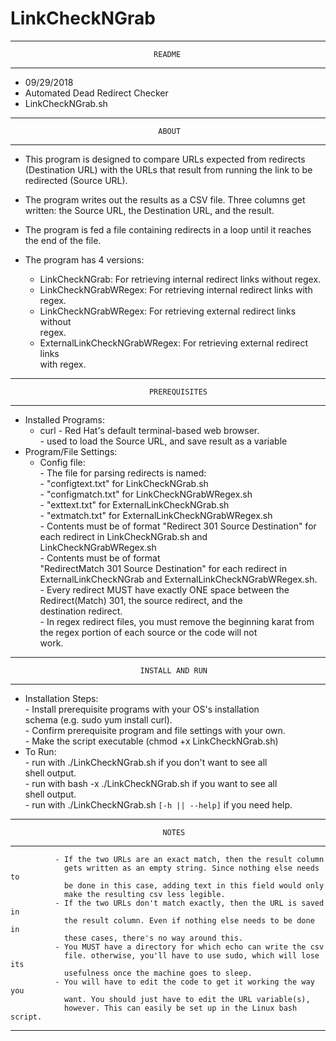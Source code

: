 # LinkCheckNGrab
--------------------------------------------------------------------------------
                                    README                                     
--------------------------------------------------------------------------------                                                  
- 09/29/2018                                                                   
- Automated Dead Redirect Checker                                                
- LinkCheckNGrab.sh    
                                                        
--------------------------------------------------------------------------------
                                     ABOUT                                     
--------------------------------------------------------------------------------
- This program is designed to compare URLs expected from redirects             
 (Destination URL) with the URLs that result from running the link to be      
 redirected (Source URL).                                                     
                                                                              
- The program writes out the results as a CSV file. Three columns get written:
       the Source URL, the Destination URL, and the result.                       
                                                                               
- The program is fed a file containing redirects in a loop until it reaches    
  the end of the file.                                                         
									       
- The program has 4 versions:						       
    - LinkCheckNGrab: For retrieving internal redirect links without regex.   
    - LinkCheckNGrabWRegex: For retrieving internal redirect links with       
      regex.		                        			       
    - LinkCheckNGrabWRegex: For retrieving external redirect links without    
      regex.							               
    - ExternalLinkCheckNGrabWRegex: For retrieving external redirect links    
      with regex.
      
--------------------------------------------------------------------------------
                                   PREREQUISITES                               
--------------------------------------------------------------------------------
- Installed Programs:                                                          
   - curl - Red Hat's default terminal-based web browser.                      
              - used to load the Source URL, and save result as a variable    
- Program/File Settings:                                                       
   - Config file:                                                              
                - The file for parsing redirects is named:                     
                   -  "configtext.txt" for LinkCheckNGrab.sh		       
                   -  "configmatch.txt" for LinkCheckNGrabWRegex.sh            
                   -  "exttext.txt" for ExternalLinkCheckNGrab.sh              
                   -  "extmatch.txt" for ExternalLinkCheckNGrabWRegex.sh       
                - Contents must be of format "Redirect 301 Source Destination" 
                  for each redirect in LinkCheckNGrab.sh and                   
                  LinkCheckNGrabWRegex.sh                                      
                - Contents must be of format                                   
                  "RedirectMatch 301 Source Destination" for each redirect in  
                  ExternalLinkCheckNGrab and ExternalLinkCheckNGrabWRegex.sh.  
                - Every redirect MUST have exactly ONE space between the       
                  Redirect(Match) 301, the source redirect, and the            
                  destination redirect.                                        
                - In regex redirect files, you must remove the beginning karat 
                  from the regex portion of each source or the code will not   
                  work.    
		  
--------------------------------------------------------------------------------
                                 INSTALL AND RUN                               
--------------------------------------------------------------------------------
- Installation Steps:                                                          
              - Install prerequisite programs with your OS's installation      
                schema (e.g. sudo yum install curl).                           
              - Confirm prerequisite program and file settings with your own.  
              - Make the script executable (chmod +x LinkCheckNGrab.sh)        
- To Run:                                                                      
              - run with ./LinkCheckNGrab.sh if you don't want to see all      
                shell output.                                                  
              - run with bash -x ./LinkCheckNGrab.sh if you want to see all    
                shell output.                                                  
              - run with ./LinkCheckNGrab.sh `[-h || --help]` if you need help.  
              
--------------------------------------------------------------------------------
                                      NOTES                        
--------------------------------------------------------------------------------

              - If the two URLs are an exact match, then the result column     
                gets written as an empty string. Since nothing else needs to  
                be done in this case, adding text in this field would only     
                make the resulting csv less legible.                                                         
              - If the two URLs don't match exactly, then the URL is saved in  
                the result column. Even if nothing else needs to be done in    
                these cases, there's no way around this.
              - You MUST have a directory for which echo can write the csv     
                file. otherwise, you'll have to use sudo, which will lose its  
                usefulness once the machine goes to sleep.                                            
              - You will have to edit the code to get it working the way you   
                want. You should just have to edit the URL variable(s),        
                however. This can easily be set up in the Linux bash script.   
		
--------------------------------------------------------------------------------
